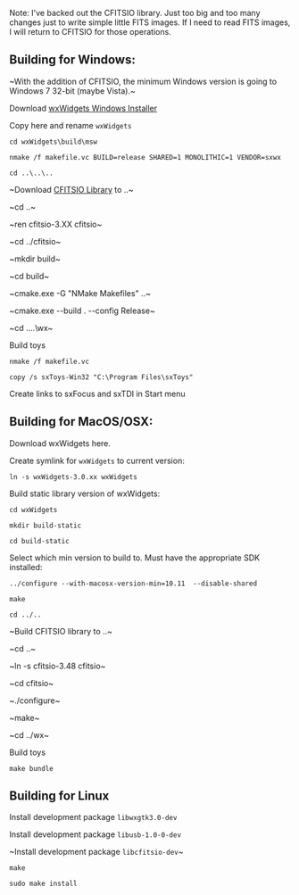 Note: I've backed out the CFITSIO library. Just too big and too many changes just to write simple little FITS images. If I need to read FITS images, I will return to CFITSIO for those operations.

## Building for Windows:

~With the addition of CFITSIO, the minimum Windows version is going to Windows 7 32-bit (maybe Vista).~

Download [wxWidgets Windows Installer](https://www.wxwidgets.org/downloads/)

Copy here and rename `wxWidgets`

    cd wxWidgets\build\msw
    
    nmake /f makefile.vc BUILD=release SHARED=1 MONOLITHIC=1 VENDOR=sxwx
    
    cd ..\..\..

~Download [CFITSIO Library](http://heasarc.gsfc.nasa.gov/FTP/software/fitsio/c/cfitsio_latest.tar.gz) to ..~

~cd ..~

~ren cfitsio-3.XX cfitsio~
    
~cd ../cfitsio~
    
~mkdir build~
    
~cd build~
    
~cmake.exe -G "NMake Makefiles" ..~
    
~cmake.exe --build . --config Release~

~cd ..\..\wx~
    
Build toys

    nmake /f makefile.vc

    copy /s sxToys-Win32 "C:\Program Files\sxToys"

Create links to sxFocus and sxTDI in Start menu

## Building for MacOS/OSX:

Download wxWidgets here.

Create symlink for `wxWidgets` to current version:

    ln -s wxWidgets-3.0.xx wxWidgets

Build static library version of wxWidgets:

    cd wxWidgets

    mkdir build-static

    cd build-static

Select which min version to build to. Must have the appropriate SDK installed:

    ../configure --with-macosx-version-min=10.11  --disable-shared

    make

    cd ../..
    
~Build CFITSIO library to ..~

~cd ..~
    
~ln -s cfitsio-3.48 cfitsio~
    
~cd cfitsio~
    
~./configure~
    
~make~
    
~cd ../wx~
    
Build toys
    
    make bundle

## Building for Linux

Install development package `libwxgtk3.0-dev`

Install development package `libusb-1.0-0-dev`

~Install development package `libcfitsio-dev`~

    make

    sudo make install
